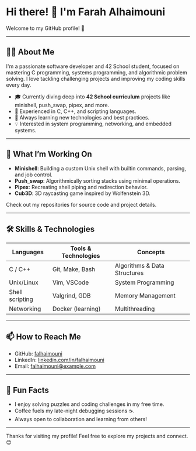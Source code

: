 # Hi there! 👋 I'm Farah Alhaimouni

Welcome to my GitHub profile! 🚀

---

## 👩‍💻 About Me

I'm a passionate software developer and 42 School student, focused on mastering C programming, systems programming, and algorithmic problem solving. I love tackling challenging projects and improving my coding skills every day.

- 🎓 Currently diving deep into **42 School curriculum** projects like minishell, push_swap, pipex, and more.
- 🔧 Experienced in C, C++, and scripting languages.
- 🌱 Always learning new technologies and best practices.
- 💡 Interested in system programming, networking, and embedded systems.

---

## 🚀 What I’m Working On

- **Minishell**: Building a custom Unix shell with builtin commands, parsing, and job control.
- **Push_swap**: Algorithmically sorting stacks using minimal operations.
- **Pipex**: Recreating shell piping and redirection behavior.
- **Cub3D**: 3D raycasting game inspired by Wolfenstein 3D.

Check out my repositories for source code and project details.

---

## 🛠️ Skills & Technologies

| Languages       | Tools & Technologies     | Concepts               |
|-----------------|--------------------------|------------------------|
| C / C++         | Git, Make, Bash          | Algorithms & Data Structures |
| Unix/Linux      | Vim, VSCode              | System Programming      |
| Shell scripting | Valgrind, GDB            | Memory Management       |
| Networking      | Docker (learning)        | Multithreading          |

---

## 📫 How to Reach Me

- GitHub: [falhaimouni](https://github.com/falhaimouni)  
- LinkedIn: [linkedin.com/in/falhaimouni](https://linkedin.com/in/falhaimouni)  
- Email: falhaimouni@example.com

---

## 🌟 Fun Facts

- I enjoy solving puzzles and coding challenges in my free time.  
- Coffee fuels my late-night debugging sessions ☕.  
- Always open to collaboration and learning from others!

---

Thanks for visiting my profile! Feel free to explore my projects and connect. 😊

